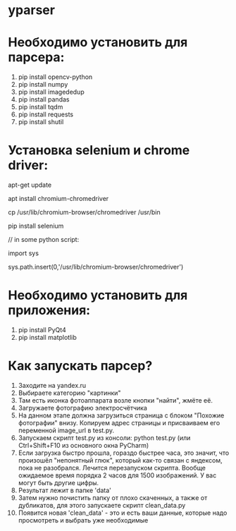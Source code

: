 # yparser

# Необходимо установить для парсера:

1. pip install opencv-python
2. pip install numpy
3. pip install imagededup
4. pip install pandas
5. pip install tqdm
6. pip install requests
7. pip install shutil

# Установка selenium и chrome driver:

apt-get update

apt install chromium-chromedriver

cp /usr/lib/chromium-browser/chromedriver /usr/bin

pip install selenium

// in some python script:

import sys

sys.path.insert(0,'/usr/lib/chromium-browser/chromedriver')

# Необходимо установить для приложения:

1. pip install PyQt4
2. pip install matplotlib

# Как запускать парсер?

1. Заходите на yandex.ru
2. Выбираете категорию "картинки"
3. Там есть иконка фотоаппарата возле кнопки "найти", жмёте её.
4. Загружаете фотографию электросчётчика
5. На данном этапе должна загрузиться страница с блоком "Похожие фотографии" внизу. Копируем адрес страницы и присваиваем его переменной image_url в test.py.
6. Запускаем скрипт test.py из консоли: python test.py (или Ctrl+Shift+F10 из основного окна PyCharm)
7. Если загрузка быстро прошла, гораздо быстрее часа, это значит, что произошёл "непонятный глюк", который как-то связан с яндексом, пока не разобрался. Лечится перезапуском скрипта. Вообще ожидаемое время порядка 2 часов для 1500 изображений. У вас могут быть другие цифры.
8. Результат лежит в папке 'data'
9. Затем нужно почистить папку от плохо скаченных, а также от дубликатов, для этого запускаете скрипт clean_data.py
10. Появится новая 'clean_data' - это и есть ваши данные, которые надо просмотреть и выбрать уже необходимые
